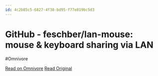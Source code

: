 ```yaml
---
id: 4c2b85c5-6827-4f38-bd95-f77e819bc5d3
---
```


# GitHub - feschber/lan-mouse: mouse & keyboard sharing via LAN
#Omnivore

[Read on Omnivore](https://omnivore.app/me/https-github-com-feschber-lan-mouse-19110dfbdac)
[Read Original](https://github.com/feschber/lan-mouse)

